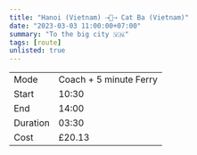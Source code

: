```yaml
---
title: "Hanoi (Vietnam) ⇢🚌⇢ Cat Ba (Vietnam)"
date: "2023-03-03 11:00:00+07:00"
summary: "To the big city 🇻🇳"
tags: [route]
unlisted: true
---
```


|  |   |
|---|---|
| Mode | Coach + 5 minute Ferry |
| Start | 10:30  |
| End | 14:00  |
| Duration | 03:30 |
| Cost | £20.13 |
